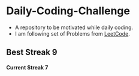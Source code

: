 # Daily-Coding-Challenge
* A repository to be motivated while daily coding.
* I am following set of  	Problems from [LeetCode](https://leetcode.com/).
## Best Streak 9
#### Current Streak 7
